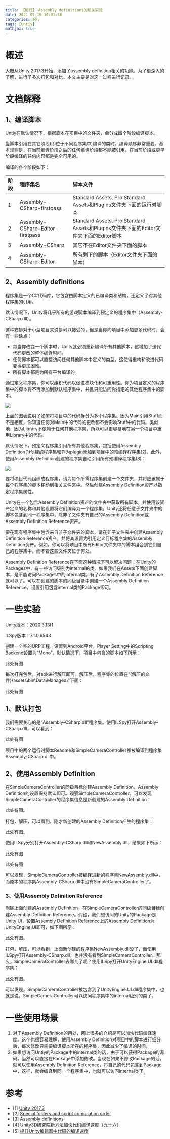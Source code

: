 ```yaml
---
title: 【躬行】-Assembly definitions的相关实验
date: 2021-07-10 10:01:38
categories: 躬行
tags: [Untiy]
mathjax: true
---
```


# 概述

大概从Unity 2017.3开始，添加了assembly definition相关的功能。为了更深入的了解，进行了多次打包和对比。本文主要是对这一过程进行记录。<!--more-->

# 文档解释

## 1、编译脚本

Untiy在默认情况下，根据脚本在项目中的文件夹，会分成四个阶段编译脚本。

当脚本引用在其它阶段(即位于不同程序集中)编译的类时，编译顺序非常重要。基本规则是，在当前编译阶段之后的任何编译阶段都不能被引用。在当前阶段或更早阶段编译的任何内容都是完全可用的。

编译的各个阶段如下：

| 阶段 | 程序集名                         | 脚本文件                                                     |
| :--- | :------------------------------- | :----------------------------------------------------------- |
| 1    | Assembly-CSharp-firstpass        | Standard Assets, Pro Standard Assets和Plugins文件夹下面的运行时脚本 |
| 2    | Assembly-CSharp-Editor-firstpass | Standard Assets, Pro Standard Assets和Plugins文件夹下面的Editor文件夹下面的Editor脚本 |
| 3    | Assembly-CSharp                  | 其它不在Editor文件夹下面的脚本                               |
| 4    | Assembly-CSharp-Editor           | 所有剩下的脚本（Editor文件夹下面的脚本）                     |

## 2、Assembly definitions

程序集是一个C#代码库，它包含由脚本定义的已编译类和结构，还定义了对其他程序集的引用。

默认情况下，Unity将几乎所有的游戏脚本编译到预定义的程序集中（Assembly-CSharp.dll）。

这种安排对于小型项目来说是可以接受的，但是当你向项目中添加更多代码时，会有一些缺点：

- 每当你改变一个脚本时，Unity就必须重新编译所有其他脚本，这增加了迭代代码更改的整体编译时间。
- 任何脚本都可以直接访问任何其他脚本中定义的类型，这使得重构和改进代码变得更加困难。
- 所有脚本都是为所有平台编译的。

通过定义程序集，你可以组织代码以促进模块化和可重用性。你为项目定义的程序集中的脚本将不再添加到默认程序集中，并且只能访问你指定的其他程序集中的脚本。

![](https://docs.unity3d.com/uploads/Main/ScriptCompilation.png)

上面的图表说明了如何将项目中的代码拆分为多个程序集。因为Main引用Stuff而不是相反，你知道任何对Main中的代码的更改都不会影响Stuff中的代码。类似地，因为Library不依赖于任何其他程序集，所以可以更容易地在另一个项目中重用Library中的代码。

默认情况下，预定义程序集引用所有其他程序集，包括使用Assembly Definition(1)创建的程序集和作为plugin添加到项目中的预编译程序集(2)。此外，使用Assembly Definition创建的程序集自动引用所有预编译程序集(3)：

![](https://docs.unity3d.com/uploads/Main/AssemblyDependencies.png)

要将项目代码组织成程序集，请为每个所需程序集创建一个文件夹，并将应该属于每个程序集的脚本移动到相关文件夹中。然后创建Assembly Definition资产以指定程序集属性。

Unity在一个包含Assembly Definition资产的文件夹中获取所有脚本，并使用该资产定义的名称和其他设置将它们编译为一个程序集。Unity还将任意子文件夹中的脚本包含到同一程序集中，除非子文件夹有自己的Assembly Definition或Assembly Definition Reference资产。

要在现有程序集中包含来自非子文件夹的脚本，请在非子文件夹中创建Assembly Definition Reference资产，并将其设置为引用定义目标程序集的Assembly Definition资产。例如，你可以将项目中所有Editor文件夹中的脚本组合到它们自己的程序集中，而不管这些文件夹位于何处。

Assembly Definition Reference在下面这种情况下可以解决问题：在Unity的Packages中，有一些访问级别为internal的类。如果我们在Assets下面创建脚本，是不能访问Packages中的internal类。有了Assembly Definition Reference就可以了。可以在创建的脚本的同级目录中创建一个Assembly Definition Reference，设置引用包含internal类的Package即可。

# 一些实验

Unity版本：2020.3.13f1

ILSpy版本：7.1.0.6543

创建一个空的URP工程，设置到Android平台，Player Setting中的Scripting Backend设置为“Mono”。默认情况下，项目中包含的脚本如下所示：

此处有图

每次打完包后，对apk进行解压即可。解压后，程序集的位置在“{解压的文件}\assets\bin\Data\Managed\”下面：

此处有图

## 1、默认打包

我们需要关心的是“Assembly-CSharp.dll”程序集。使用ILSpy打开Assembly-CSharp.dll，可以看到：

此处有图

项目中的两个运行时脚本Readme和SimpleCameraController都被编译到程序集Assembly-CSharp.dll中。

## 2、使用Assembly Definition

在SimpleCameraController的同级目标创建Assembly Definition，Assembly Definition的设置保持默认即可。观察SimpleCameraController，可以发现SimpleCameraController的程序集信息是新创建的Assembly Definition：

此处有图。

打包，解压，可以看到，刚才新创建的Assembly Definition产生的程序集：

此处有图。

使用ILSpy分别打开Assembly-CSharp.dll和NewAssembly.dll，结果如下所示：

此处有图

此处有图

可以发现，SimpleCameraController被编译进新的程序集NewAssembly.dll中，而原本的程序集Assembly-CSharp.dll中没有SimpleCameraController了。

### 3、使用Assembly Definition Reference

删除上面创建的Assembly Definition，在SimpleCameraController的同级目标创建Assembly Definition Reference。假设，我们想访问的Unity的Package是Unity UI，设置Assembly Definition Reference上的Assembly Definition为UnityEngine.UI即可，如下图所示：

此处有图。

打包，解压，可以看到，上面新创建的程序集NewAssembly.dll没了，而使用ILSpy打开Assembly-CSharp.dll，也并没有看到SimpleCameraController。那么，SimpleCameraController去哪儿了呢？使用ILSpy打开UnityEngine.UI.dll程序集：

此处有图。

可以发现，SimpleCameraController被包含到了UnityEngine.UI.dll程序集中，也就是说，SimpleCameraController可以访问程序集中的internal级别的类了。

# 一些使用场景

1. 对于Assembly Definition的用处，网上很多的介绍是可以加快代码编译速度。这个也很容易理解，使用Assembly Definition对项目中的脚本进行细分后，每次修改只需要编译脚本所在的程序集，因此减少了编译的时间。
2. 如果想访问Untiy的Package中的internal类的话，由于可以获得Package的源码，当然可以直接在Package中添加修改。当现在如果不修改Package的话，就可以使用Assembly Definition Reference，将自己的代码包含到Package中，这样，就会编译到同一个程序集中，也就可以访问internal类了。

# 参考

- [1] [Unity 2017.3](https://unity3d.com/unity/whats-new/unity-2017.3.0)
- [2] [Special folders and script compilation order](https://docs.unity3d.com/Manual/ScriptCompileOrderFolders.html)
- [3] [Assembly definitions](https://docs.unity3d.com/Manual/ScriptCompilationAssemblyDefinitionFiles.html)
- [4] [Unity3D研究院新方法加快代码编译速度（九十六）](https://www.xuanyusong.com/archives/4474)
- [5] [提升Unity编辑器中代码的编译速度](https://answer.uwa4d.com/question/58d2829a9ad5c0094f461e30)